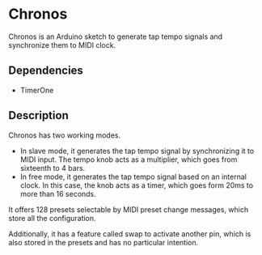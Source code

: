 # Chronos
Chronos is an Arduino sketch to generate tap tempo signals and synchronize them to MIDI clock.

## Dependencies
- TimerOne

## Description
Chronos has two working modes.
- In slave mode, it generates the tap tempo signal by synchronizing it to MIDI input. The tempo knob acts as a multiplier, which goes from sixteenth to 4 bars.
- In free mode, it generates the tap tempo signal based on an internal clock. In this case, the knob acts as a timer, which goes form 20ms to more than 16 seconds.

It offers 128 presets selectable by MIDI preset change messages, which store all the configuration.

Additionally, it has a feature called swap to activate another pin, which is also stored in the presets and has no particular intention.
